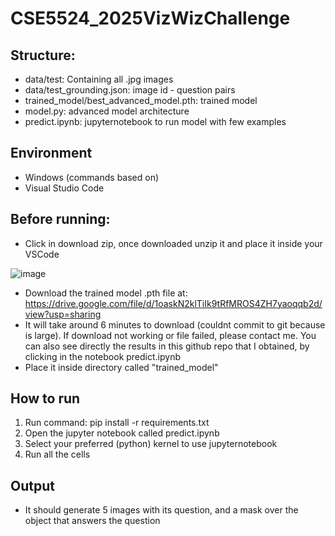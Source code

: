 # CSE5524_2025VizWizChallenge

## Structure:
- data/test: Containing all .jpg images
- data/test_grounding.json: image id - question pairs
- trained_model/best_advanced_model.pth: trained model
- model.py: advanced model architecture
- predict.ipynb: jupyternotebook to run model with few examples

## Environment
- Windows (commands based on)
- Visual Studio Code

## Before running:
- Click in download zip, once downloaded unzip it and place it inside your VSCode
  
![image](https://github.com/user-attachments/assets/6d4d8c01-a1be-48e4-9441-3e4ebd91f8e5)

 - Download the trained model .pth file at: https://drive.google.com/file/d/1oaskN2klTiIk9tRfMROS4ZH7yaoqqb2d/view?usp=sharing
- It will take around 6 minutes to download (couldnt commit to git because is large). If download not working or file failed, please contact me. You can also see directly the results in this github repo that I obtained, by clicking in the notebook predict.ipynb
- Place it inside directory called "trained_model"


## How to run
1. Run command: pip install -r requirements.txt
2. Open the jupyter notebook called predict.ipynb
3. Select your preferred (python) kernel to use jupyternotebook
4. Run all the cells

## Output
- It should generate 5 images with its question, and a mask over the object that answers the question

